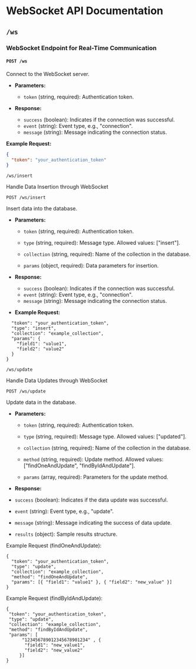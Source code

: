 # WebSocket API Documentation

## `/ws`

### WebSocket Endpoint for Real-Time Communication

#### `POST /ws`

Connect to the WebSocket server.

- **Parameters:**
  - `token` (string, required): Authentication token.

- **Response:**
  - `success` (boolean): Indicates if the connection was successful.
  - `event` (string): Event type, e.g., "connection".
  - `message` (string): Message indicating the connection status.

**Example Request:**

```json
{
  "token": "your_authentication_token"
}

```

`/ws/insert`

Handle Data Insertion through WebSocket

`POST /ws/insert`

Insert data into the database.

- **Parameters:**
  - `token` (string, required): Authentication token.

  - `type` (string, required): Message type. Allowed values: ["insert"].
  - `collection` (string, required): Name of the collection in the database.
  - `params` (object, required): Data parameters for insertion.


- **Response:**
  - `success` (boolean): Indicates if the connection was successful.
  - `event` (string): Event type, e.g., "connection".
  - `message` (string): Message indicating the connection status.


- **Example Request:**
``` {
  "token": "your_authentication_token",
  "type": "insert",
  "collection": "example_collection",
  "params": {
    "field1": "value1",
    "field2": "value2"
  }
}
```


`/ws/update`

Handle Data Updates through WebSocket

`POST /ws/update`

Update data in the database.


- **Parameters:**
  - `token` (string, required): Authentication token.

  - `type` (string, required): Message type. Allowed values: ["updated"].
  - `collection` (string, required): Name of the collection in the database.
  - `method` (string, required): Update method. Allowed values: ["findOneAndUpdate", "findByIdAndUpdate"].
  - `params` (array, required): Parameters for the update method.


- **Response:**

 - `success` (boolean): Indicates if the data update was successful.
 - `event` (string): Event type, e.g., "update".
 - `message` (string): Message indicating the success of data update.
- `results` (object): Sample results structure.

Example Request (findOneAndUpdate):

```
{
  "token": "your_authentication_token",
  "type": "update",
  "collection": "example_collection",
  "method": "findOneAndUpdate",
  "params": [{ "field1": "value1" }, { "field2": "new_value" }]
}

 ```

 Example Request (findByIdAndUpdate):

 ```
 {
  "token": "your_authentication_token",
  "type": "update",
  "collection": "example_collection",
  "method": "findByIdAndUpdate",
  "params": [ 
       "123456789012345678901234" , {
        "field1": "new_value1",
        "field2": "new_value2"
      }]
}
```
 